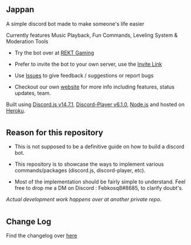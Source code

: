 ## Jappan

A simple discord bot made to make someone's life easier

Currently features Music Playback, Fun Commands, Leveling System & Moderation Tools

- Try the bot over at [REKT Gaming](https://discord.gg/3mRbVCjvmz)

- Prefer to invite the bot to your own server, use the [Invite Link](https://discord.com/api/oauth2/authorize?client_id=732230135671029831&permissions=8&scope=applications.commands%20bot)

- Use [Issues](https://github.com/febkosq8/Jappan/issues) to give feedback / suggestions or report bugs

- Checkout our own [website](https://www.febkosq8.me/Jappan) for more info including features, status updates, team.

Built using [Discord.js v14.7.1](https://github.com/discordjs/discord.js), [Discord-Player v6.1.0](https://github.com/Androz2091/discord-player), [Node.js](https://nodejs.org/en/) and hosted on [Heroku](https://www.heroku.com/).

#
## Reason for this repository 

- This is not supposed to be a definitive guide on how to build a discord bot.

- This repository is to showcase the ways to implement various commands/packages (discord.js, discord-player, etc).

- Most of the implementation should be fairly simple to understand. Feel free to drop me a DM on Discord : Febkosq8#8685, to clarify doubt's.

*Actual development work happens over at another private repo.*
#
## Change Log

Find the changelog over [here](https://github.com/febkosq8/Jappan/blob/main/ChangeLog.md)

#